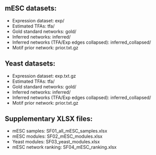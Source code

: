 mESC datasets:
--------------

* Expression dataset: exp/
* Estimated TFAs: tfa/
* Gold standard networks: gold/
* Inferred networks: inferred/
* Inferred networks (TFA/Exp edges collapsed): inferred_collapsed/
* Motif prior network: prior.txt.gz


Yeast datasets:
---------------

* Expression dataset: exp.txt.gz 
* Estimated TFAs: tfa/
* Gold standard networks: gold/
* Inferred networks: inferred/
* Inferred networks (TFA/Exp edges collapsed): inferred_collapsed/
* Motif prior network: prior.txt.gz

Supplementary XLSX files:
-------------------------

* mESC samples: SF01_all_mESC_samples.xlsx
* mESC modules: SF02_mESC_modules.xlsx
* Yeast modules: SF03_yeast_modules.xlsx
* mESC network ranking: SF04_mESC_ranking.xlsx

